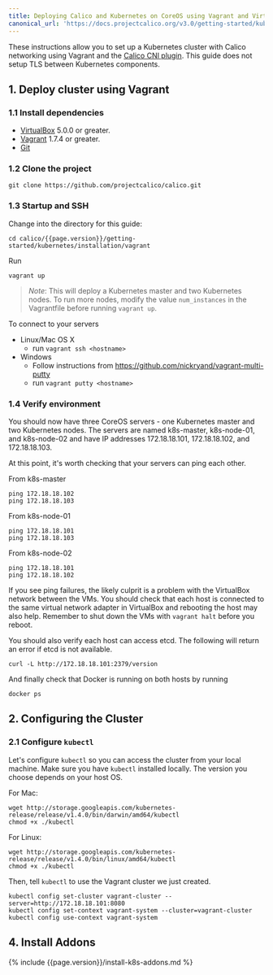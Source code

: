 ```yaml
---
title: Deploying Calico and Kubernetes on CoreOS using Vagrant and VirtualBox
canonical_url: 'https://docs.projectcalico.org/v3.0/getting-started/kubernetes/installation/vagrant/'
---
```


These instructions allow you to set up a Kubernetes cluster with Calico networking using Vagrant and the [Calico CNI plugin][calico-cni]. This guide does not setup TLS between Kubernetes components.

## 1. Deploy cluster using Vagrant

### 1.1 Install dependencies

* [VirtualBox][virtualbox] 5.0.0 or greater.
* [Vagrant][vagrant] 1.7.4 or greater.
* [Git][git]

### 1.2 Clone the project

    git clone https://github.com/projectcalico/calico.git

### 1.3 Startup and SSH

Change into the directory for this guide:

    cd calico/{{page.version}}/getting-started/kubernetes/installation/vagrant

Run

    vagrant up

> *Note*: This will deploy a Kubernetes master and two Kubernetes nodes.  To run more nodes, modify the value `num_instances` in the Vagrantfile before running `vagrant up`.

To connect to your servers

* Linux/Mac OS X
    * run `vagrant ssh <hostname>`
* Windows
    * Follow instructions from https://github.com/nickryand/vagrant-multi-putty
    * run `vagrant putty <hostname>`

### 1.4 Verify environment

You should now have three CoreOS servers - one Kubernetes master and two Kubernetes nodes. The servers are named k8s-master, k8s-node-01, and k8s-node-02 and have IP addresses 172.18.18.101, 172.18.18.102, and 172.18.18.103.

At this point, it's worth checking that your servers can ping each other.

From k8s-master

    ping 172.18.18.102
    ping 172.18.18.103

From k8s-node-01

    ping 172.18.18.101
    ping 172.18.18.103

From k8s-node-02

    ping 172.18.18.101
    ping 172.18.18.102

If you see ping failures, the likely culprit is a problem with the VirtualBox network between the VMs.  You should
check that each host is connected to the same virtual network adapter in VirtualBox and rebooting the host may also
help.  Remember to shut down the VMs with `vagrant halt` before you reboot.

You should also verify each host can access etcd.  The following will return an error if etcd is not available.

    curl -L http://172.18.18.101:2379/version

And finally check that Docker is running on both hosts by running

    docker ps

## 2. Configuring the Cluster

### 2.1 Configure `kubectl`

Let's configure `kubectl` so you can access the cluster from your local machine. Make sure you have `kubectl` installed locally.  The version you choose depends on your host OS.

For Mac:

```shell
wget http://storage.googleapis.com/kubernetes-release/release/v1.4.0/bin/darwin/amd64/kubectl
chmod +x ./kubectl
```

For Linux:

```shell
wget http://storage.googleapis.com/kubernetes-release/release/v1.4.0/bin/linux/amd64/kubectl
chmod +x ./kubectl
```

Then, tell `kubectl` to use the Vagrant cluster we just created.

```shell
kubectl config set-cluster vagrant-cluster --server=http://172.18.18.101:8080
kubectl config set-context vagrant-system --cluster=vagrant-cluster
kubectl config use-context vagrant-system
```

## 4. Install Addons

{% include {{page.version}}/install-k8s-addons.md %}


[calico-cni]: https://github.com/projectcalico/calico-cni
[virtualbox]: https://www.virtualbox.org/
[vagrant]: https://www.vagrantup.com/downloads.html
[git]: http://git-scm.com/
